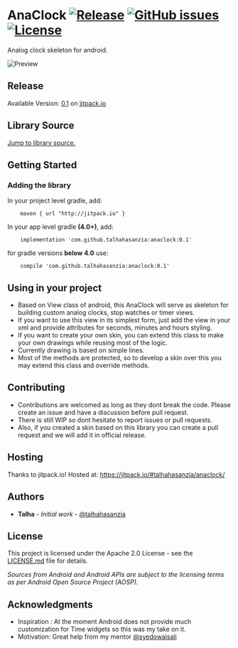 # AnaClock  [![Release](https://jitpack.io/v/talhahasanzia/anaclock.svg)](https://jitpack.io/#talhahasanzia/anaclock/0.1)  [![GitHub issues](https://img.shields.io/github/issues/talhahasanzia/anaclock.svg)](https://github.com/talhahasanzia/anaclock/issues)   [![License](https://img.shields.io/badge/License-Apache%202.0-blue.svg)](https://opensource.org/licenses/Apache-2.0)
Analog clock skeleton for android.

![Preview](https://github.com/talhahasanzia/anaclock/blob/master/preview.gif)

## Release
Available Version:  [0.1](https://github.com/talhahasanzia/anaclock/releases/tag/0.1) on [jitpack.io](https://jitpack.io/#talhahasanzia/anaclock/0.1) 


## Library Source
[Jump to library source.](https://github.com/talhahasanzia/anaclock/tree/master/anaclocklib)

## Getting Started

### Adding the library

In your project level gradle, add:
```
    maven { url "http://jitpack.io" }
```

In your app level gradle **(4.0+)**, add:
```
    implementation 'com.github.talhahasanzia:anaclock:0.1'
```
for gradle versions **below 4.0** use:
```
    compile 'com.github.talhahasanzia:anaclock:0.1'
```
## Using in your project
- Based on View class of android, this AnaClock will serve as skeleton for building custom analog clocks, stop watches or timer views.
- If you want to use this view in its simplest form, just add the view in your xml and provide attributes for seconds, minutes and hours styling.
- If you want to create your own skin, you can extend this class to make your own drawings while reusing most of the logic.
- Currently drawing is based on simple lines.
- Most of the methods are protected, so to develop a skin over this you may extend this class and override methods.



## Contributing

- Contributions are welcomed as long as they dont break the code. Please create an issue and have a discussion before pull request.
- There is still WIP so dont hesitate to report issues or pull requests.
- Also, if you created a skin based on this library you can create a pull request and we will add it in official release.


## Hosting

Thanks to jitpack.io! Hosted at: https://jitpack.io/#talhahasanzia/anaclock/

## Authors

* **Talha** - *Initial work* - [@talhahasanzia](https://github.com/talhahasanzia)

## License

This project is licensed under the Apache 2.0 License - see the [LICENSE.md](https://github.com/talhahasanzia/anaclock/blob/master/LICENSE) file for details.

*Sources from Android and Android APIs are subject to the licensing terms as per Android Open Source Project (AOSP).*

## Acknowledgments

* Inspiration : At the moment Android does not provide much customization for Time widgets so this was my take on it.
* Motivation: Great help from my mentor [@syedowaisali](https://github.com/syedowaisali)

